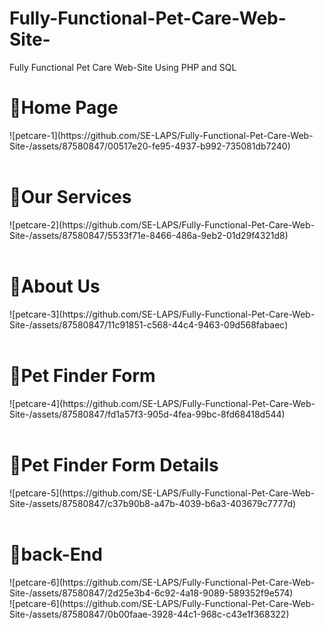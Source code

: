 # Fully-Functional-Pet-Care-Web-Site-
Fully Functional Pet Care Web-Site Using PHP and SQL

 <h1> 🔰Home Page </h1>
 ![petcare-1](https://github.com/SE-LAPS/Fully-Functional-Pet-Care-Web-Site-/assets/87580847/00517e20-fe95-4937-b992-735081db7240)
 <br><br>
 <h1> 🔰Our Services </h1>
![petcare-2](https://github.com/SE-LAPS/Fully-Functional-Pet-Care-Web-Site-/assets/87580847/5533f71e-8466-486a-9eb2-01d29f4321d8)
 <br><br>
 <h1> 🔰About Us </h1>
 ![petcare-3](https://github.com/SE-LAPS/Fully-Functional-Pet-Care-Web-Site-/assets/87580847/11c91851-c568-44c4-9463-09d568fabaec)
  <br><br>
 <h1> 🔰Pet Finder Form </h1>
![petcare-4](https://github.com/SE-LAPS/Fully-Functional-Pet-Care-Web-Site-/assets/87580847/fd1a57f3-905d-4fea-99bc-8fd68418d544)
 <br><br>
 <h1> 🔰Pet Finder Form Details </h1>
![petcare-5](https://github.com/SE-LAPS/Fully-Functional-Pet-Care-Web-Site-/assets/87580847/c37b90b8-a47b-4039-b6a3-403679c7777d)
 <br><br>
 <h1> 🔰back-End </h1>
 ![petcare-6](https://github.com/SE-LAPS/Fully-Functional-Pet-Care-Web-Site-/assets/87580847/2d25e3b4-6c92-4a18-9089-589352f9e574)
 <br>
![petcare-6](https://github.com/SE-LAPS/Fully-Functional-Pet-Care-Web-Site-/assets/87580847/0b00faae-3928-44c1-968c-c43e1f368322)
